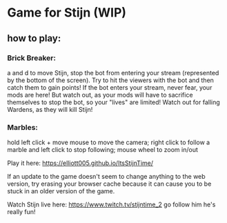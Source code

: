 # Game for Stijn (WIP)

## how to play:
### Brick Breaker:
a and d to move Stijn, stop the bot from entering your stream (represented by the bottom of the screen). Try to hit the viewers with the bot and then catch them to gain points! If the bot enters your stream, never fear, your mods are here! But watch out, as your mods will have to sacrifice themselves to stop the bot, so your "lives" are limited! Watch out for falling Wardens, as they will kill Stijn!

### Marbles:
hold left click + move mouse to move the camera; right click to follow a marble and left click to stop following; mouse wheel to zoom in/out

Play it here: https://elliott005.github.io/ItsStijnTime/

If an update to the game doesn't seem to change anything to the web version, try erasing your browser cache because it can cause you to be stuck in an older version of the game.


Watch Stijn live here: https://www.twitch.tv/stijntime_2 go follow him he's really fun!
